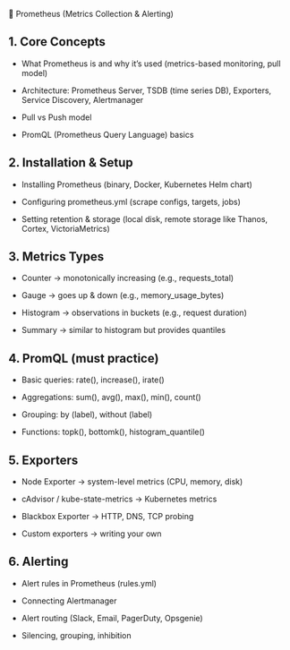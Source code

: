 🔹 Prometheus (Metrics Collection & Alerting)
## 1. Core Concepts

- What Prometheus is and why it’s used (metrics-based monitoring, pull model)

- Architecture: Prometheus Server, TSDB (time series DB), Exporters, Service Discovery, Alertmanager

- Pull vs Push model

- PromQL (Prometheus Query Language) basics

## 2. Installation & Setup

- Installing Prometheus (binary, Docker, Kubernetes Helm chart)

- Configuring prometheus.yml (scrape configs, targets, jobs)

- Setting retention & storage (local disk, remote storage like Thanos, Cortex, VictoriaMetrics)

## 3. Metrics Types

- Counter → monotonically increasing (e.g., requests_total)

- Gauge → goes up & down (e.g., memory_usage_bytes)

- Histogram → observations in buckets (e.g., request duration)

- Summary → similar to histogram but provides quantiles

## 4. PromQL (must practice)

- Basic queries: rate(), increase(), irate()

- Aggregations: sum(), avg(), max(), min(), count()

- Grouping: by (label), without (label)

- Functions: topk(), bottomk(), histogram_quantile()

## 5. Exporters

- Node Exporter → system-level metrics (CPU, memory, disk)

- cAdvisor / kube-state-metrics → Kubernetes metrics

- Blackbox Exporter → HTTP, DNS, TCP probing

- Custom exporters → writing your own

## 6. Alerting

- Alert rules in Prometheus (rules.yml)

- Connecting Alertmanager

- Alert routing (Slack, Email, PagerDuty, Opsgenie)

- Silencing, grouping, inhibition
